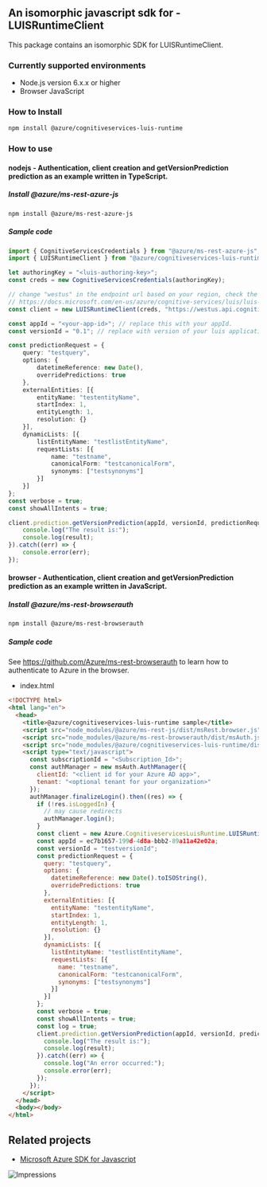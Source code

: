 ## An isomorphic javascript sdk for - LUISRuntimeClient

This package contains an isomorphic SDK for LUISRuntimeClient.

### Currently supported environments

- Node.js version 6.x.x or higher
- Browser JavaScript

### How to Install

```bash
npm install @azure/cognitiveservices-luis-runtime
```

### How to use

#### nodejs - Authentication, client creation and getVersionPrediction prediction as an example written in TypeScript.

##### Install @azure/ms-rest-azure-js

```bash
npm install @azure/ms-rest-azure-js
```

##### Sample code

```typescript
import { CognitiveServicesCredentials } from "@azure/ms-rest-azure-js";
import { LUISRuntimeClient } from "@azure/cognitiveservices-luis-runtime";

let authoringKey = "<luis-authoring-key>";
const creds = new CognitiveServicesCredentials(authoringKey);

// change "westus" in the endpoint url based on your region, check the following link
// https://docs.microsoft.com/en-us/azure/cognitive-services/luis/luis-reference-regions
const client = new LUISRuntimeClient(creds, "https://westus.api.cognitive.microsoft.com/");

const appId = "<your-app-id>"; // replace this with your appId.
const versionId = "0.1"; // replace with version of your luis application. Initial value will be 0.1

const predictionRequest = {
    query: "testquery",
    options: {
        datetimeReference: new Date(),
        overridePredictions: true
    },
    externalEntities: [{
        entityName: "testentityName",
        startIndex: 1,
        entityLength: 1,
        resolution: {}
    }],
    dynamicLists: [{
        listEntityName: "testlistEntityName",
        requestLists: [{
            name: "testname",
            canonicalForm: "testcanonicalForm",
            synonyms: ["testsynonyms"]
        }]
    }]
};
const verbose = true;
const showAllIntents = true;

client.prediction.getVersionPrediction(appId, versionId, predictionRequest, { verbose, showAllIntents }).then((result) => {
    console.log("The result is:");
    console.log(result);
}).catch((err) => {
    console.error(err);
});
```

#### browser - Authentication, client creation and getVersionPrediction prediction as an example written in JavaScript.

##### Install @azure/ms-rest-browserauth

```bash
npm install @azure/ms-rest-browserauth
```

##### Sample code

See https://github.com/Azure/ms-rest-browserauth to learn how to authenticate to Azure in the browser.

- index.html
```html
<!DOCTYPE html>
<html lang="en">
  <head>
    <title>@azure/cognitiveservices-luis-runtime sample</title>
    <script src="node_modules/@azure/ms-rest-js/dist/msRest.browser.js"></script>
    <script src="node_modules/@azure/ms-rest-browserauth/dist/msAuth.js"></script>
    <script src="node_modules/@azure/cognitiveservices-luis-runtime/dist/cognitiveservices-luis-runtime.js"></script>
    <script type="text/javascript">
      const subscriptionId = "<Subscription_Id>";
      const authManager = new msAuth.AuthManager({
        clientId: "<client id for your Azure AD app>",
        tenant: "<optional tenant for your organization>"
      });
      authManager.finalizeLogin().then((res) => {
        if (!res.isLoggedIn) {
          // may cause redirects
          authManager.login();
        }
        const client = new Azure.CognitiveservicesLuisRuntime.LUISRuntimeClient(res.creds, subscriptionId);
        const appId = ec7b1657-199d-4d8a-bbb2-89a11a42e02a;
        const versionId = "testversionId";
        const predictionRequest = {
          query: "testquery",
          options: {
            datetimeReference: new Date().toISOString(),
            overridePredictions: true
          },
          externalEntities: [{
            entityName: "testentityName",
            startIndex: 1,
            entityLength: 1,
            resolution: {}
          }],
          dynamicLists: [{
            listEntityName: "testlistEntityName",
            requestLists: [{
              name: "testname",
              canonicalForm: "testcanonicalForm",
              synonyms: ["testsynonyms"]
            }]
          }]
        };
        const verbose = true;
        const showAllIntents = true;
        const log = true;
        client.prediction.getVersionPrediction(appId, versionId, predictionRequest, verbose, showAllIntents, log).then((result) => {
          console.log("The result is:");
          console.log(result);
        }).catch((err) => {
          console.log("An error occurred:");
          console.error(err);
        });
      });
    </script>
  </head>
  <body></body>
</html>
```

## Related projects

- [Microsoft Azure SDK for Javascript](https://github.com/Azure/azure-sdk-for-js)

![Impressions](https://azure-sdk-impressions.azurewebsites.net/api/impressions/azure-sdk-for-js/sdk/cognitiveservices/cognitiveservices-luis-runtime/README.png)
